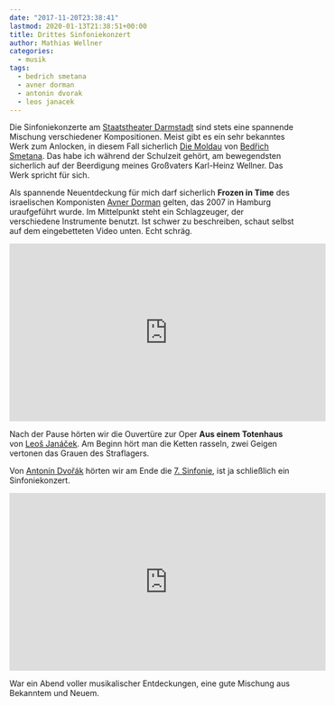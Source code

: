 ```yaml
---
date: "2017-11-20T23:38:41"
lastmod: 2020-01-13T21:38:51+00:00
title: Drittes Sinfoniekonzert
author: Mathias Wellner
categories:
  - musik
tags:
  - bedrich smetana
  - avner dorman
  - antonin dvorak
  - leos janacek
---
```

Die Sinfoniekonzerte am [Staatstheater Darmstadt](https://www.staatstheater-darmstadt.de/) sind stets eine spannende Mischung verschiedener Kompositionen. Meist gibt es ein sehr bekanntes Werk zum Anlocken, in diesem Fall sicherlich [Die Moldau](https://de.wikipedia.org/wiki/Mein_Vaterland) von [Bedřich Smetana](https://de.wikipedia.org/wiki/Bed%C5%99ich_Smetana). Das habe ich während der Schulzeit gehört, am bewegendsten sicherlich auf der Beerdigung meines Großvaters Karl-Heinz Wellner. Das Werk spricht für sich. 

Als spannende Neuentdeckung für mich darf sicherlich **Frozen in Time** des israelischen Komponisten [Avner Dorman](https://de.wikipedia.org/wiki/Avner_Dorman) gelten, das 2007 in Hamburg uraufgeführt wurde. Im Mittelpunkt steht ein Schlagzeuger, der verschiedene Instrumente benutzt. Ist schwer zu beschreiben, schaut selbst auf dem eingebetteten Video unten. Echt schräg.

<iframe width="560" height="315" src="https://www.youtube.com/embed/9GsUbkMsWik?rel=0" frameborder="0" allowfullscreen></iframe>

Nach der Pause hörten wir die Ouvertüre zur Oper **Aus einem Totenhaus** von [Leoš Janáček](https://de.wikipedia.org/wiki/Leo%C5%A1_Jan%C3%A1%C4%8Dek). Am Beginn hört man die Ketten rasseln, zwei Geigen vertonen das Grauen des Straflagers. 

Von [Antonín Dvořák](https://de.wikipedia.org/wiki/Anton%C3%ADn_Dvo%C5%99%C3%A1k) hörten wir am Ende die [7. Sinfonie](https://de.wikipedia.org/wiki/7._Sinfonie_(Dvo%C5%99%C3%A1k)), ist ja schließlich ein Sinfoniekonzert.

<iframe width="560" height="315" src="https://www.youtube.com/embed/YwD7JcpRe0w?rel=0" frameborder="0" allowfullscreen></iframe>

War ein Abend voller musikalischer Entdeckungen, eine gute Mischung aus Bekanntem und Neuem. 